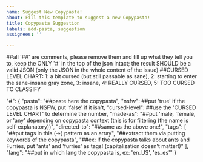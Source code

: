 ```yaml
---
name: Suggest New Copypasta!
about: Fill this template to suggest a new Copypasta!
title: Copypasta Suggestion
labels: add-pasta, suggestion
assignees: ''

---
```


##all '##' are comments, please remove them and fill up what they tell you to, keep the ONLY '#' in the top of the json intact; the result SHOULD be a valid JSON (only the JSON in the whole content of the issue)
##CURSED LEVEL CHART: 1: a bit cursed (but still passable as sane), 2: starting to enter the sane-insane gray zone, 3: insane, 4: REALLY CURSED, 5: TOO CURSED TO CLASSIFY

"#": {
	"pasta": "##paste here the copypasta",
	"nsfw": ##put 'true' if the copypasta is NSFW, put 'false' if it isn't,
	"cursed-level": ##use the 'CURSED LEVEL CHART' to determine the number,
	"made-as": "##put 'male, 'female, or 'any' depending on copypasta context (this is for filtering (the name is self-explanatory))",
	"directed-to": "##same as the above one!",
	"tags": [ "##put tags in this (->) pattern as an array", "##extract them via putting keywords of the copypasta", "##ex: if the copypasta talks about ants and Furries, put 'ants' and 'furries' as tags! (capitalization doesn't matter!)" ],
	"lang": "##put in which lang the copypasta is, ex: 'en_US', 'es_es'"
}

